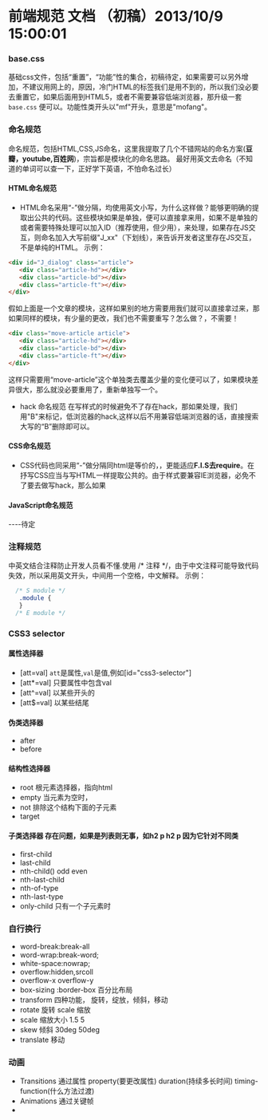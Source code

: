 # 前端规范 文档 （初稿）2013/10/9 15:00:01

### base.css
基础css文件，包括“重置”，“功能”性的集合，初稿待定，如果需要可以另外增加，不建议用网上的，原因，冷门HTML的标签我们是用不到的，所以我们没必要去重置它，如果后面用到HTML5，或者不需要兼容低端浏览器，那升级一套 `base.css` 便可以。功能性类开头以"mf"开头，意思是"mofang"。

### 命名规范
命名规范，包括HTML,CSS,JS命名，这里我提取了几个不错网站的命名方案(**豆瓣，youtube,百姓网**)，宗旨都是模块化的命名思路。
最好用英文去命名（不知道的单词可以查一下，正好学下英语，不怕命名过长）

#### HTML命名规范

* HTML命名采用“-”做分隔，均使用英文小写，为什么这样做？能够更明确的提取出公共的代码。这些模块如果是单独，便可以直接拿来用，如果不是单独的或者需要特殊处理可以加入ID（推荐使用，但少用），来处理，如果存在JS交互，则命名加入大写前缀"J_xx"（下划线），来告诉开发者这里存在JS交互，不是单纯的HTML。
示例：

```html
<div id="J_dialog" class="article">
   <div class="article-hd"></div>
   <div class="article-bd"></div>
   <div class="article-ft"></div>
</div>
```

 假如上面是一个文章的模块，这样如果别的地方需要用我们就可以直接拿过来，那如果同样的模块，有少量的更改，我们也不需要重写？怎么做？，不需要！
```html
<div class="move-article article">
   <div class="article-hd"></div>
   <div class="article-bd"></div>
   <div class="article-ft"></div>
</div>
```
这样只需要用“move-article”这个单独类去覆盖少量的变化便可以了，如果模块差异很大，那么就没必要重用了，重新单独写一个。

* hack 命名规范
  在写样式的时候避免不了存在hack，那如果处理，我们用"B"来标记，低浏览器的hack,这样以后不用兼容低端浏览器的话，直接搜索大写的“B”删除即可以。

#### CSS命名规范

* CSS代码也同采用“-”做分隔同html是等价的，，更能适应**F.I.S去require**。在抒写CSS应当与写HTML一样提取公共的。由于样式要兼容IE浏览器，必免不了要去做写hack，那么如果

#### JavaScript命名规范
  ----待定

### 注释规范
中英文结合注释防止开发人员看不懂.使用 /* 注释 */，由于中文注释可能导致代码失效，所以采用英文开头，中间用一个空格，中文解释。
示例：
```css
  /* S module */  
   .module {
   }
  /* E module */
```

### CSS3 selector

#### 属性选择器
* [att=val] ```att```是属性,```val```是值,例如[id="css3-selector"]
* [att*=val] 只要属性中包含val
* [att^=val] 以某些开头的
* [att$=val] 以某些结尾

#### 伪类选择器
* after
* before

#### 结构性选择器
* root 根元素选择器，指向html
* empty 当元素为空时，
* not 排除这个结构下面的子元素
* target

#### 子类选择器 存在问题，如果是列表则无事，如h2 p h2 p 因为它针对不同类
* first-child
* last-child
* nth-child() odd even
* nth-last-child
* nth-of-type
* nth-last-type
* only-child 只有一个子元素时

### 自行换行
* word-break:break-all
* word-wrap:break-word;
* white-space:nowrap;
* overflow:hidden,srcoll 
* overflow-x overflow-y
* box-sizing :border-box 百分比布局
* transform 四种功能， 旋转，绽放，倾斜，移动
* rotate 旋转 scale 缩放
* scale 缩放大小 1.5 5
* skew 倾斜 30deg 50deg
* translate 移动

### 动画
* Transitions 通过属性 property(要更改属性) duration(持续多长时间) timing-function(什么方法过渡)
* Animations 通过关键帧
*

